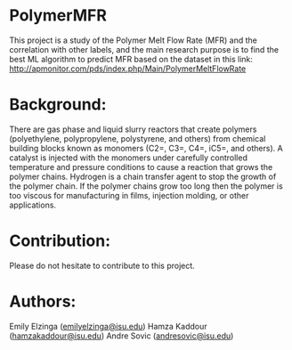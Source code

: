 ﻿# PolymerMFR
This project is a study of the Polymer Melt Flow Rate (MFR) and the correlation with other labels, and the main research purpose is to find the best ML algorithm to predict MFR based on the dataset in this link: http://apmonitor.com/pds/index.php/Main/PolymerMeltFlowRate
# Background: 
There are gas phase and liquid slurry reactors that create polymers (polyethylene,
polypropylene, polystyrene, and others) from chemical building blocks known as monomers
(C2=, C3=, C4=, iC5=, and others). A catalyst is injected with the monomers under carefully
controlled temperature and pressure conditions to cause a reaction that grows the polymer
chains. Hydrogen is a chain transfer agent to stop the growth of the polymer chain. If the
polymer chains grow too long then the polymer is too viscous for manufacturing in films,
injection molding, or other applications.
# Contribution:
Please do not hesitate to contribute to this project.
# Authors:
Emily Elzinga (emilyelzinga@isu.edu)
Hamza Kaddour (hamzakaddour@isu.edu)
Andre Sovic (andresovic@isu.edu)
